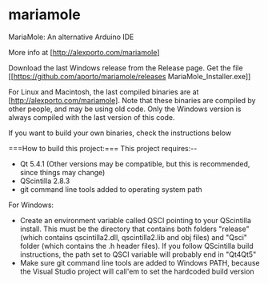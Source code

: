 mariamole
=========

MariaMole: An alternative Arduino IDE

More info at [http://alexporto.com/mariamole]

Download the last Windows release from the Release page. Get the file [[https://github.com/aporto/mariamole/releases MariaMole_Installer.exe]]

For Linux and Macintosh, the last compiled binaries are at [http://alexporto.com/mariamole]. Note that these binaries are compiled by other people, and may be using old code. Only the Windows version is always compiled with the last version of this code.

If you want to build your own binaries, check the instructions below

===How to build this project:===
This project requires:--
* Qt 5.4.1 (Other versions may be compatible, but this is recommended, since things may change)
* QScintilla 2.8.3
* git command line tools added to operating system path

For Windows:
* Create an environment variable called QSCI pointing to your QScintilla install. This must be the directory that contains both folders "release" (which contains qscintilla2.dll, qscintilla2.lib and obj files) and "Qsci" folder (which contains the .h header files). If you follow QScintilla build instructions, the path set to QSCI variable will probably end in "Qt4Qt5"
* Make sure git command line tools are added to Windows PATH, because the Visual Studio project will call'em to set the hardcoded build version



